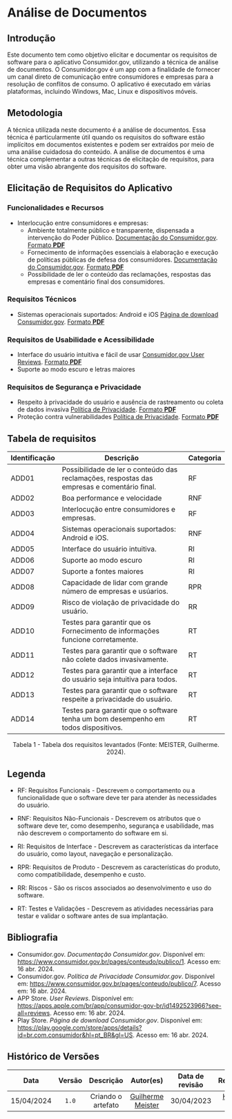 # Análise de Documentos

## Introdução

Este documento tem como objetivo elicitar e documentar os requisitos de software para o aplicativo Consumidor.gov, utilizando a técnica de análise de documentos. O Consumidor.gov é um app com a finalidade de fornecer um canal direto de comunicação entre consumidores e empresas para a resolução de conflitos de consumo. O aplicativo é executado em várias plataformas, incluindo Windows, Mac, Linux e dispositivos móveis.

## Metodologia

A técnica utilizada neste documento é a análise de documentos. Essa técnica é particularmente útil quando os requisitos do software estão implícitos em documentos existentes e podem ser extraídos por meio de uma análise cuidadosa do conteúdo. A análise de documentos é uma técnica complementar a outras técnicas de elicitação de requisitos, para obter uma visão abrangente dos requisitos do software.

## Elicitação de Requisitos do Aplicativo

### Funcionalidades e Recursos

- Interlocução entre consumidores e empresas:
    - Ambiente totalmente público e transparente, dispensada a intervenção do Poder Público. [Documentação do Consumidor.gov](https://www.consumidor.gov.br/pages/conteudo/publico/1). [Formato **PDF**](https://github.com/Requisitos-de-Software/2024.1-Consumidor.gov/blob/main/assets/conheca-consumidor.gov.pdf)
    - Fornecimento de informações essenciais à elaboração e execução de políticas públicas de defesa dos consumidores. [Documentação do Consumidor.gov](https://www.consumidor.gov.br/pages/conteudo/publico/1). [Formato **PDF**](https://github.com/Requisitos-de-Software/2024.1-Consumidor.gov/blob/main/assets/conheca-consumidor.gov.pdf)
    - Possibilidade de ler o conteúdo das reclamações, respostas das empresas e comentário final dos consumidores.

### Requisitos Técnicos

- Sistemas operacionais suportados: Android e iOS [Página de download Consumidor.gov](https://play.google.com/store/apps/details?id=br.com.consumidor&hl=pt_BR&gl=US). [Formato **PDF**](https://github.com/Requisitos-de-Software/2024.1-Consumidor.gov/blob/main/assets/review-google.pdf)

### Requisitos de Usabilidade e Acessibilidade

- Interface do usuário intuitiva e fácil de usar [Consumidor.gov User Reviews](https://apps.apple.com/br/app/consumidor-gov-br/id1492523966?see-all=reviews). [Formato **PDF**](https://github.com/Requisitos-de-Software/2024.1-Consumidor.gov/blob/main/assets/conheca-consumidor.gov.pdf)
- Suporte ao modo escuro e letras maiores

### Requisitos de Segurança e Privacidade

- Respeito à privacidade do usuário e ausência de rastreamento ou coleta de dados invasiva [Política de Privacidade](https://www.consumidor.gov.br/pages/conteudo/publico/7). [Formato **PDF**](https://github.com/Requisitos-de-Software/2024.1-Consumidor.gov/blob/main/assets/conheca-consumidor.gov.pdf)
- Proteção contra vulnerabilidades [Política de Privacidade](https://www.consumidor.gov.br/pages/conteudo/publico/7). [Formato **PDF**](https://github.com/Requisitos-de-Software/2024.1-Consumidor.gov/blob/main/assets/conheca-consumidor.gov.pdf)

## Tabela de requisitos

| Identificação | Descrição | Categoria |
| --- | --- | --- |
| ADD01 | Possibilidade de ler o conteúdo das reclamações, respostas das empresas e comentário final. | RF |
| ADD02 | Boa performance e velocidade | RNF |
| ADD03 | Interlocução entre consumidores e empresas. | RF |
| ADD04 | Sistemas operacionais suportados: Android e iOS. | RNF |
| ADD05 | Interface do usuário intuitiva. | RI |
| ADD06 | Suporte ao modo escuro | RI |
| ADD07 | Suporte a fontes maiores | RI |
| ADD08 | Capacidade de lidar com grande número de empresas e usúarios. | RPR |
| ADD09 | Risco de violação de privacidade do usuário. | RR |
| ADD10 | Testes para garantir que os Fornecimento de informações funcione corretamente. | RT |
| ADD11 | Testes para garantir que o software não colete dados invasivamente. | RT |
| ADD12 | Testes para garantir que a interface do usuário seja intuitiva para todos. | RT |
| ADD13 | Testes para garantir que o software respeite a privacidade do usuário. | RT |
| ADD14 | Testes para garantir que o software tenha um bom desempenho em todos dispositivos. | RT |
<div style="text-align: center;"><p>Tabela 1 - Tabela dos requisitos levantados (Fonte: MEISTER, Guilherme. 2024).</p></div>

## Legenda

- RF: Requisitos Funcionais - Descrevem o comportamento ou a funcionalidade que o software deve ter para atender às necessidades do usuário.

- RNF: Requisitos Não-Funcionais - Descrevem os atributos que o software deve ter, como desempenho, segurança e usabilidade, mas não descrevem o comportamento do software em si.

- RI: Requisitos de Interface - Descrevem as características da interface do usuário, como layout, navegação e personalização.

- RPR: Requisitos de Produto - Descrevem as características do produto, como compatibilidade, desempenho e custo.

- RR: Riscos - São os riscos associados ao desenvolvimento e uso do software.

- RT: Testes e Validações - Descrevem as atividades necessárias para testar e validar o software antes de sua implantação.

## Bibliografia

- Consumidor.gov. *Documentação Consumidor.gov*. Disponível em: <https://www.consumidor.gov.br/pages/conteudo/publico/1>. Acesso em: 16 abr. 2024.
- Consumidor.gov. *Política de Privacidade Consumidor.gov*. Disponível em: <https://www.consumidor.gov.br/pages/conteudo/publico/7>. Acesso em: 16 abr. 2024.
- APP Store. *User Reviews*. Disponível em: <https://apps.apple.com/br/app/consumidor-gov-br/id1492523966?see-all=reviews>. Acesso em: 16 abr. 2024.
- Play Store. *Página de download Consumidor.gov*. Disponível em: <https://play.google.com/store/apps/details?id=br.com.consumidor&hl=pt_BR&gl=US>. Acesso em: 16 abr. 2024.

## Histórico de Versões
| Data | Versão | Descrição | Autor(es) | Data de revisão | Revisor(es) |
| :-: | :-: | :-: | :-: | :-: | :-: |
| 15/04/2024 | `1.0` | Criando o artefato | [Guilherme Meister](https://github.com/gmeister18) | 30/04/2023 | [Henrique Galdino](https://github.com/hgaldino05) |
